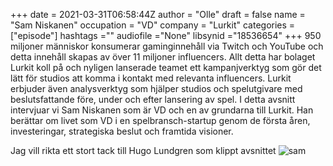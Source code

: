 +++
date = 2021-03-31T06:58:44Z
author = "Olle"
draft = false
name = "Sam Niskanen"
occupation = "VD"
company = "Lurkit"
categories = ["episode"]
hashtags =""
audiofile ="None"
libsynid ="18536654"
+++
950 miljoner människor konsumerar gaminginnehåll via Twitch och YouTube och detta innehåll skapas av över 11 miljoner influencers. Allt detta har bolaget Lurkit koll på och nyligen lanserade teamet ett kampanjverktyg som gör det lätt för studios att komma i kontakt med relevanta influencers. Lurkit erbjuder även analysverktyg som hjälper studios och spelutgivare med beslutsfattande före, under och efter lansering av spel.
I detta avsnitt intervjuar vi Sam Niskanen som är VD och en av grundarna till Lurkit. Han berättar om livet som VD i en spelbransch-startup genom de första åren, investeringar, strategiska beslut och framtida visioner.

Jag vill rikta ett stort tack till Hugo Lundgren som klippt avsnittet
![sam](/img/sam.jpg)